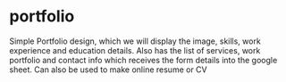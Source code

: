 # portfolio
Simple Portfolio design, which we will display the image, skills, work experience and education details. Also has the list of services, work portfolio and contact info which receives the form details into the google sheet. Can also be used to make online resume or CV
